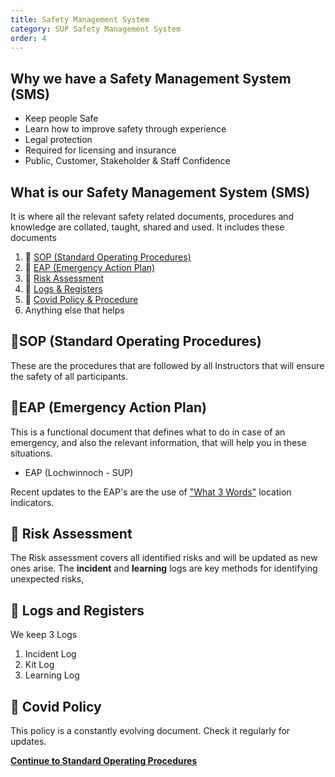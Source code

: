 ```yaml
---
title: Safety Management System
category: SUP Safety Management System
order: 4
---
```


## Why we have a Safety Management System (SMS)
- Keep people Safe
- Learn how to improve safety through experience
- Legal protection
- Required for licensing and insurance
- Public, Customer, Stakeholder & Staff Confidence

## What is our Safety Management System (SMS)
It is where all the relevant safety related documents, procedures and knowledge are collated, taught, shared and used.
It includes these documents
1.  📕 [SOP (Standard Operating Procedures)](https://numbat70.github.io/clyde/Content/04-SUP_SOP)
2.  📕 [EAP (Emergency Action Plan)](https://numbat70.github.io/clyde/Content/21-SUP_EAP)
3.  📕 [Risk Assessment](https://numbat70.github.io/clyde/Content/20-SUP_RISK)
4.  📝 [Logs & Registers](https://numbat70.github.io/clyde/Content/22-SUP_LOGS)
5.  📕 [Covid Policy & Procedure](https://numbat70.github.io/clyde/Content/28-SUP_SMS_COVID/)
6.  Anything else that helps


## 📕SOP (Standard Operating Procedures)
These are the procedures that are followed by all Instructors that will ensure the safety of all participants.

## 📕EAP (Emergency Action Plan)
This is a functional document that defines what to do in case of an emergency, and also the relevant information, that will help you in these situations.

- EAP (Lochwinnoch - SUP)

Recent updates to the EAP's are the use of ["What 3 Words"](https://what3words.com) location indicators.


## 📕 Risk Assessment
The Risk assessment covers all identified risks and will be updated as new ones arise.
The **incident** and **learning** logs are key methods for identifying unexpected risks,



## 📝 Logs and Registers
We keep 3 Logs
1. Incident Log
2. Kit Log
3. Learning Log


## 📕 Covid Policy
This policy is a constantly evolving document. Check it regularly for updates.


**[Continue to Standard Operating Procedures](/clyde/Content/04-SUP_SOP/)**
